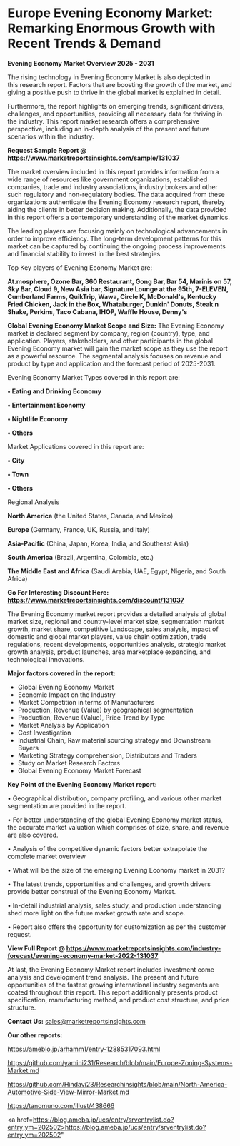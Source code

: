# Europe Evening Economy Market: Remarking Enormous Growth with Recent Trends & Demand

<Strong> Evening Economy Market Overview 2025 - 2031</strong>

The rising technology in Evening Economy Market is also depicted in this research report. Factors that are boosting the growth of the market, and giving a positive push to thrive in the global market is explained in detail.

Furthermore, the report highlights on emerging trends, significant drivers, challenges, and opportunities, providing all necessary data for thriving in the industry. This report market research offers a comprehensive perspective, including an in-depth analysis of the present and future scenarios within the industry.

<strong>Request Sample Report @ <a href=https://www.marketreportsinsights.com/sample/131037>https://www.marketreportsinsights.com/sample/131037</a></strong>

The market overview included in this report provides information from a wide range of resources like government organizations, established companies, trade and industry associations, industry brokers and other such regulatory and non-regulatory bodies. The data acquired from these organizations authenticate the Evening Economy research report, thereby aiding the clients in better decision making. Additionally, the data provided in this report offers a contemporary understanding of the market dynamics.

The leading players are focusing mainly on technological advancements in order to improve efficiency. The long-term development patterns for this market can be captured by continuing the ongoing process improvements and financial stability to invest in the best strategies.

Top Key players of Evening Economy Market are:

<strong>At.mosphere, Ozone Bar, 360 Restaurant, Gong Bar, Bar 54, Marinis on 57, Sky Bar, Cloud 9, New Asia bar, Signature Lounge at the 95th, 7-ELEVEN, Cumberland Farms, QuikTrip, Wawa, Circle K, McDonald's, Kentucky Fried Chicken, Jack in the Box, Whataburger, Dunkin' Donuts, Steak n Shake, Perkins, Taco Cabana, IHOP, Waffle House, Denny's</strong>

<strong><b>Global Evening Economy Market Scope and Size:</b></strong>
The Evening Economy market is declared segment by company, region (country), type, and application. Players, stakeholders, and other participants in the global Evening Economy market will gain the market scope as they use the report as a powerful resource. The segmental analysis focuses on revenue and product by type and application and the forecast period of 2025-2031.

Evening Economy Market Types covered in this report are:

<strong>• Eating and Drinking Economy

• Entertainment Economy

• Nightlife Economy

• Others</strong>

Market Applications covered in this report are:

<strong>• City

• Town

• Others</strong> 

Regional Analysis

<strong>North America</strong> (the United States, Canada, and Mexico)

<strong>Europe</strong> (Germany, France, UK, Russia, and Italy)

<strong>Asia-Pacific</strong> (China, Japan, Korea, India, and Southeast Asia)

<strong>South America</strong> (Brazil, Argentina, Colombia, etc.)

<strong>The Middle East and Africa</strong> (Saudi Arabia, UAE, Egypt, Nigeria, and South Africa)

<strong>Go For Interesting Discount Here: <a href=https://www.marketreportsinsights.com/discount/131037>https://www.marketreportsinsights.com/discount/131037</a></strong>

The Evening Economy market report provides a detailed analysis of global market size, regional and country-level market size, segmentation market growth, market share, competitive Landscape, sales analysis, impact of domestic and global market players, value chain optimization, trade regulations, recent developments, opportunities analysis, strategic market growth analysis, product launches, area marketplace expanding, and technological innovations.

<strong><b>Major factors covered in the report:</b></strong>
<ul>
  <li>Global Evening Economy Market </li>
  <li>Economic Impact on the Industry</li>
  <li>Market Competition in terms of Manufacturers</li>
  <li>Production, Revenue (Value) by geographical segmentation</li>
  <li>Production, Revenue (Value), Price Trend by Type</li>
  <li>Market Analysis by Application</li>
  <li>Cost Investigation</li>
  <li>Industrial Chain, Raw material sourcing strategy and Downstream Buyers</li>
  <li>Marketing Strategy comprehension, Distributors and Traders</li>
  <li>Study on Market Research Factors</li>
  <li>Global Evening Economy Market Forecast</li>
</ul>

<strong><b>Key Point of the Evening Economy Market report:</b></strong>

• Geographical distribution, company profiling, and various other market segmentation are provided in the report.

• For better understanding of the global Evening Economy market status, the accurate market valuation which comprises of size, share, and revenue are also covered.

• Analysis of the competitive dynamic factors better extrapolate the complete market overview

• What will be the size of the emerging Evening Economy market in 2031?

• The latest trends, opportunities and challenges, and growth drivers provide better construal of the Evening Economy Market.

• In-detail industrial analysis, sales study, and production understanding shed more light on the future market growth rate and scope.

• Report also offers the opportunity for customization as per the customer request.

<strong><b>View Full Report @ <a href=https://www.marketreportsinsights.com/industry-forecast/evening-economy-market-2022-131037>https://www.marketreportsinsights.com/industry-forecast/evening-economy-market-2022-131037</a></b></strong>


At last, the Evening Economy Market report includes investment come analysis and development trend analysis. The present and future opportunities of the fastest growing international industry segments are coated throughout this report. This report additionally presents product specification, manufacturing method, and product cost structure, and price structure.

<strong>Contact Us:</strong>
sales@marketreportsinsights.com

<strong>Our other reports:</strong>

<a href=https://ameblo.jp/arhamm1/entry-12885317093.html>https://ameblo.jp/arhamm1/entry-12885317093.html</a>

<a href=https://github.com/yamini231/Research/blob/main/Europe-Zoning-Systems-Market.md>https://github.com/yamini231/Research/blob/main/Europe-Zoning-Systems-Market.md</a>

<a href=https://github.com/Hindavi23/Researchinsights/blob/main/North-America-Automotive-Side-View-Mirror-Market.md>https://github.com/Hindavi23/Researchinsights/blob/main/North-America-Automotive-Side-View-Mirror-Market.md</a>

<a href=https://tanomuno.com/illust/438666>https://tanomuno.com/illust/438666</a>

<a href=https://blog.ameba.jp/ucs/entry/srventrylist.do?entry_ym=202502>https://blog.ameba.jp/ucs/entry/srventrylist.do?entry_ym=202502</a>"
